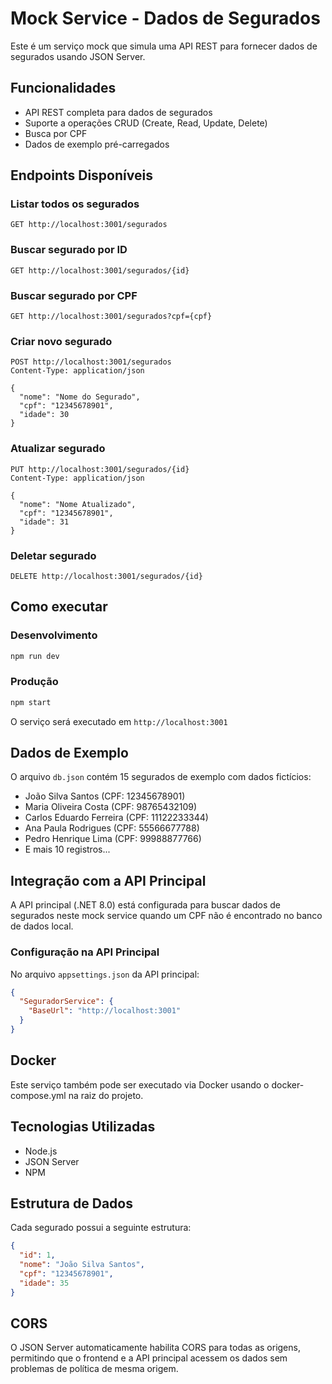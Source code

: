# Mock Service - Dados de Segurados

Este é um serviço mock que simula uma API REST para fornecer dados de segurados usando JSON Server.

## Funcionalidades

- API REST completa para dados de segurados
- Suporte a operações CRUD (Create, Read, Update, Delete)
- Busca por CPF
- Dados de exemplo pré-carregados

## Endpoints Disponíveis

### Listar todos os segurados
```
GET http://localhost:3001/segurados
```

### Buscar segurado por ID
```
GET http://localhost:3001/segurados/{id}
```

### Buscar segurado por CPF
```
GET http://localhost:3001/segurados?cpf={cpf}
```

### Criar novo segurado
```
POST http://localhost:3001/segurados
Content-Type: application/json

{
  "nome": "Nome do Segurado",
  "cpf": "12345678901",
  "idade": 30
}
```

### Atualizar segurado
```
PUT http://localhost:3001/segurados/{id}
Content-Type: application/json

{
  "nome": "Nome Atualizado",
  "cpf": "12345678901",
  "idade": 31
}
```

### Deletar segurado
```
DELETE http://localhost:3001/segurados/{id}
```

## Como executar

### Desenvolvimento
```bash
npm run dev
```

### Produção
```bash
npm start
```

O serviço será executado em `http://localhost:3001`

## Dados de Exemplo

O arquivo `db.json` contém 15 segurados de exemplo com dados fictícios:

- João Silva Santos (CPF: 12345678901)
- Maria Oliveira Costa (CPF: 98765432109)
- Carlos Eduardo Ferreira (CPF: 11122233344)
- Ana Paula Rodrigues (CPF: 55566677788)
- Pedro Henrique Lima (CPF: 99988877766)
- E mais 10 registros...

## Integração com a API Principal

A API principal (.NET 8.0) está configurada para buscar dados de segurados neste mock service quando um CPF não é encontrado no banco de dados local.

### Configuração na API Principal

No arquivo `appsettings.json` da API principal:

```json
{
  "SeguradorService": {
    "BaseUrl": "http://localhost:3001"
  }
}
```

## Docker

Este serviço também pode ser executado via Docker usando o docker-compose.yml na raiz do projeto.

## Tecnologias Utilizadas

- Node.js
- JSON Server
- NPM

## Estrutura de Dados

Cada segurado possui a seguinte estrutura:

```json
{
  "id": 1,
  "nome": "João Silva Santos",
  "cpf": "12345678901",
  "idade": 35
}
```

## CORS

O JSON Server automaticamente habilita CORS para todas as origens, permitindo que o frontend e a API principal acessem os dados sem problemas de política de mesma origem.

